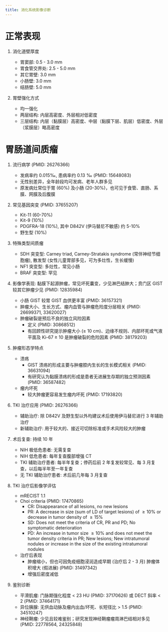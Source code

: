 ```yaml
---
title: 消化系统影像诊断
---
```


# 正常表现

1. 消化道壁厚度
    - 胃窦部: 0.5 - 3.0 mm
    - 胃食管交界处: 2.5 - 5.0 mm
    - 其它胃壁: 3.0 mm
    - 小肠壁: 3.0 mm
    - 结肠壁: 5.0 mm

1. 胃壁强化方式
    - 均一强化
    - 两层结构: 内层高密度、外层相对低密度
    - 三层结构: 内层（黏膜层）高密度、中层（黏膜下层、肌层）低密度、外层（浆膜层）略高密度

# 胃肠道间质瘤

1. 流行病学 (PMID: 26276366)
    - 发病率约 0.015‰, 患病率约 0.13 ‰ (PMID: 15648083)
    - 无性别差异，全年龄段均可发病、老年人群多见
    - 原发病灶常位于胃 (60%) 及小肠 (20-30%)，也可见于食管、直肠、系膜、网膜及后腹膜

1. 常见基因突变 (PMID: 37655207)
    - Kit-11 (60-70%)
    - Kit-9 (10%)
    - PDGFRA-18 (10%), 其中 D842V (伊马替尼不敏感) 约 5-10%
    - 野生型 (10%)

1. 特殊类型间质瘤
    - SDH 突变型: Carney triad, Carney-Stratakis syndrome (常伴神经节细胞瘤), 散发型 (女性儿童胃部多见，可为多灶性，生长缓慢)
    - NF1 突变型: 多灶性，常见小肠
    - BRAF 突变型: 罕见

1. 影像学表现: 黏膜下起源肿瘤，常见坏死囊变，少见淋巴结肿大；贲门区 GIST 较其它肿瘤少见 (PMID: 12835984)
    - 小肠 GIST 较胃 GIST 血供更丰富 (PMID: 36157321)
    - 肿瘤大小、生长方式、瘤内血管与肿瘤危险度分层相关 (PMID: 26699371, 33620027)
    - 肿瘤破裂是预后不良的独立风险因素
        - 定义 (PMID: 30868512)
        - 有回顾性研究提示肿瘤大小 (≥ 10 cm)、边缘不规则、内部坏死或气液平面及 Ki-67 ≥ 10 是肿瘤破裂的危险因素 (PMID: 38179203)

1. 肿瘤形态学特点
    - 溃疡
        - GIST 溃疡的形成主要与肿瘤腔内生长的生长模式相关 (PMID: 36631094)
        - 有研究认为黏膜溃疡的形成是患者无进展生存期的独立预测因素 (PMID: 36587482)
    - 瘤内坏死
        - 较大肿瘤更容易发生瘤内坏死 (PMID: 17193820)

1. TKI 治疗应用 (PMID: 26276366)
    - 辅助治疗: 除 D842V 及野生型以外均建议术后使用伊马替尼进行 3 年辅助治疗
    - 新辅助治疗: 用于较大的、接近可切除标准或手术风险较大的肿瘤

1. 术后复查: 持续 10 年
    - NIH 极低危患者: 无需复查
    - NIH 低危患者: 每年复查腹部增强 CT
    - TKI 辅助治疗患者: 每半年复查；停药后前 2 年复发较常见、每 3 月复查，以后每半年至一年复查
    - 无 TKI 辅助治疗患者: 术后前几年每 3 月复查

1. TKI 治疗后影像学评估
    - mRECIST 1.1
    - Choi criteria (PMID: 17470865)
        - CR: Disappearance of all lesions, no new lesions
        - PR: A decrease in size (sum of LD of target lesions) of $\geq 10\%$ or decrease in tumor density of $\geq 15\%$
        - SD: Does not meet the criteria of CR, PR and PD; No symptomatic deterioration
        - PD: An increase in tumor size $\geq 10\%$ and does not meet the tumor density criteria in PR; New lesions; New intratumoral nodules or increase in the size of the existing intratumoral nodules
    - 治疗后表现
        - 肿瘤缩小，但也可因免疫细胞浸润造成早期 (治疗后 2 - 3 月) 肿瘤体积增大 (假进展) (PMID: 31497342)
        - 增强后密度减低

1. 鉴别诊断
    - 平滑肌瘤: 门脉期强化程度 < 23 HU (PMID: 37170626) 或 DECT 斜率 < 2 (PMID: 37464171)
    - 异位胰腺: 无供血动脉及瘤内出血/坏死、长短径比 > 1.5 (PMID: 34510247)
    - 神经鞘瘤: 少见且较难鉴别；研究发现神经鞘瘤瘤周淋巴结相对多见 (PMID: 22778564, 24325848)

